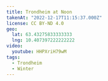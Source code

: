 ```yaml
---
title: Trondheim at Noon
takenAt: "2022-12-17T11:15:37.000Z"
license: CC BY-ND 4.0
geo:
  lat: 63.43275833333333
  lng: 10.407397222222222
video:
  youtube: HHPXriH79wM
tags:
  - Trondheim
  - Winter
---
```

